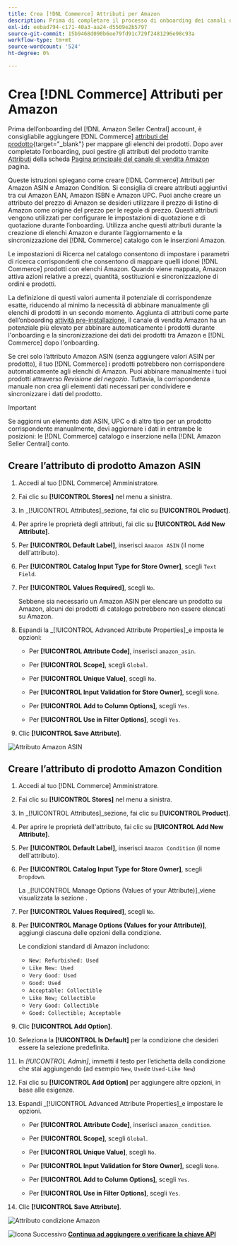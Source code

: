 ```yaml
---
title: Crea [!DNL Commerce] Attributi per Amazon
description: Prima di completare il processo di onboarding dei canali di vendita Amazon, assicurati di disporre delle [!UICONTROL Commerce] attributi del prodotto.
exl-id: eebad794-c171-40a3-aa24-d5509e2b5797
source-git-commit: 15b9468d090b6ee79fd91c729f2481296e98c93a
workflow-type: tm+mt
source-wordcount: '524'
ht-degree: 0%

---
```


# Crea [!DNL Commerce] Attributi per Amazon

Prima dell’onboarding del [!DNL Amazon Seller Central] account, è consigliabile aggiungere [!DNL Commerce] [attributi del prodotto](https://docs.magento.com/user-guide/stores/attributes-product.html){target=&quot;_blank&quot;} per mappare gli elenchi dei prodotti. Dopo aver completato l’onboarding, puoi gestire gli attributi del prodotto tramite [Attributi](./managing-attributes.md) della scheda [Pagina principale del canale di vendita Amazon](./amazon-sales-channel-home.md) pagina.

Queste istruzioni spiegano come creare [!DNL Commerce] Attributi per Amazon ASIN e Amazon Condition. Si consiglia di creare attributi aggiuntivi tra cui Amazon EAN, Amazon ISBN e Amazon UPC. Puoi anche creare un attributo del prezzo di Amazon se desideri utilizzare il prezzo di listino di Amazon come origine del prezzo per le regole di prezzo. Questi attributi vengono utilizzati per configurare le impostazioni di quotazione e di quotazione durante l’onboarding. Utilizza anche questi attributi durante la creazione di elenchi Amazon e durante l’aggiornamento e la sincronizzazione dei [!DNL Commerce] catalogo con le inserzioni Amazon.

Le impostazioni di Ricerca nel catalogo consentono di impostare i parametri di ricerca corrispondenti che consentono di mappare quelli idonei [!DNL Commerce] prodotti con elenchi Amazon. Quando viene mappata, Amazon attiva azioni relative a prezzi, quantità, sostituzioni e sincronizzazione di ordini e prodotti.

La definizione di questi valori aumenta il potenziale di corrispondenze esatte, riducendo al minimo la necessità di abbinare manualmente gli elenchi di prodotti in un secondo momento. Aggiunta di attributi come parte dell’onboarding [attività pre-installazione](./amazon-pre-setup-tasks.md), il canale di vendita Amazon ha un potenziale più elevato per abbinare automaticamente i prodotti durante l&#39;onboarding e la sincronizzazione dei dati dei prodotti tra Amazon e [!DNL Commerce] dopo l&#39;onboarding.

Se crei solo l’attributo Amazon ASIN (senza aggiungere valori ASIN per prodotto), il tuo [!DNL Commerce] i prodotti potrebbero non corrispondere automaticamente agli elenchi di Amazon. Puoi abbinare manualmente i tuoi prodotti attraverso _Revisione del negozio_. Tuttavia, la corrispondenza manuale non crea gli elementi dati necessari per condividere e sincronizzare i dati del prodotto.

>[!IMPORTANT]
>
>Se aggiorni un elemento dati ASIN, UPC o di altro tipo per un prodotto corrispondente manualmente, devi aggiornare i dati in entrambe le posizioni: le [!DNL Commerce] catalogo e inserzione nella [!DNL Amazon Seller Central] conto.

## Creare l’attributo di prodotto Amazon ASIN

1. Accedi al tuo [!DNL Commerce] Amministratore.

1. Fai clic su **[!UICONTROL Stores]** nel menu a sinistra.

1. In _[!UICONTROL Attributes]_sezione, fai clic su **[!UICONTROL Product]**.

1. Per aprire le proprietà degli attributi, fai clic su **[!UICONTROL Add New Attribute]**.

1. Per **[!UICONTROL Default Label]**, inserisci `Amazon ASIN` (il nome dell&#39;attributo).

1. Per **[!UICONTROL Catalog Input Type for Store Owner]**, scegli `Text Field`.

1. Per **[!UICONTROL Values Required]**, scegli `No`.

   Sebbene sia necessario un Amazon ASIN per elencare un prodotto su Amazon, alcuni dei prodotti di catalogo potrebbero non essere elencati su Amazon.

1. Espandi la _[!UICONTROL Advanced Attribute Properties]_e imposta le opzioni:

   - Per **[!UICONTROL Attribute Code]**, inserisci `amazon_asin`.

   - Per **[!UICONTROL Scope]**, scegli `Global`.

   - Per **[!UICONTROL Unique Value]**, scegli `No`.

   - Per **[!UICONTROL Input Validation for Store Owner]**, scegli `None`.

   - Per **[!UICONTROL Add to Column Options]**, scegli `Yes`.

   - Per **[!UICONTROL Use in Filter Options]**, scegli `Yes`.

1. Clic **[!UICONTROL Save Attribute]**.

![Attributo Amazon ASIN](assets/creating-asin-attribute.png)

## Creare l’attributo di prodotto Amazon Condition

1. Accedi al tuo [!DNL Commerce] Amministratore.

1. Fai clic su **[!UICONTROL Stores]** nel menu a sinistra.

1. In _[!UICONTROL Attributes]_sezione, fai clic su **[!UICONTROL Product]**.

1. Per aprire le proprietà dell&#39;attributo, fai clic su **[!UICONTROL Add New Attribute]**.

1. Per **[!UICONTROL Default Label]**, inserisci `Amazon Condition` (il nome dell&#39;attributo).

1. Per **[!UICONTROL Catalog Input Type for Store Owner]**, scegli `Dropdown`.

   La _[!UICONTROL Manage Options (Values of your Attribute)]_viene visualizzata la sezione .

1. Per **[!UICONTROL Values Required]**, scegli `No`.

1. Per **[!UICONTROL Manage Options (Values for your Attribute)]**, aggiungi ciascuna delle opzioni della condizione.

   Le condizioni standard di Amazon includono:

   - `New: Refurbished: Used`
   - `Like New: Used`
   - `Very Good: Used`
   - `Good: Used`
   - `Acceptable: Collectible`
   - `Like New; Collectible`
   - `Very Good: Collectible`
   - `Good: Collectible; Acceptable`

1. Clic **[!UICONTROL Add Option]**.

1. Seleziona la **[!UICONTROL Is Default]** per la condizione che desideri essere la selezione predefinita.

1. In _[!UICONTROL Admin]_, immetti il testo per l’etichetta della condizione che stai aggiungendo (ad esempio `New`, `Used`e `Used-Like New`)

1. Fai clic su **[!UICONTROL Add Option]** per aggiungere altre opzioni, in base alle esigenze.

1. Espandi _[!UICONTROL Advanced Attribute Properties]_e impostare le opzioni.

   - Per **[!UICONTROL Attribute Code]**, inserisci `amazon_condition`.

   - Per **[!UICONTROL Scope]**, scegli `Global`.

   - Per **[!UICONTROL Unique Value]**, scegli `No`.

   - Per **[!UICONTROL Input Validation for Store Owner]**, scegli `None`.

   - Per **[!UICONTROL Add to Column Options]**, scegli `Yes`.

   - Per **[!UICONTROL Use in Filter Options]**, scegli `Yes`.

1. Clic **[!UICONTROL Save Attribute]**.

![Attributo condizione Amazon](assets/creating-amazon-condition-attribute.png)

![Icona Successivo](assets/btn-next.png) [**Continua ad aggiungere o verificare la chiave API**](./amazon-verify-api-key.md)
